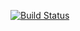 [![Build Status](https://travis-ci.org/UnsinkableSam/trading-frontend.svg?branch=master)](https://travis-ci.org/UnsinkableSam/trading-frontend)




